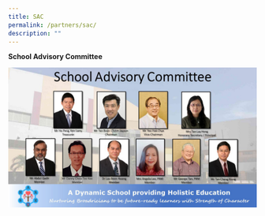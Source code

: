 ```yaml
---
title: SAC
permalink: /partners/sac/
description: ""
---
```

**School Advisory Committee**

![](/images/SAC%202021v2.jpg)
